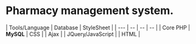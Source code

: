 # Pharmacy management system. 

| Tools/Language | Database | StyleSheet |
| --- | -- | -- | -- |
| Core PHP | **MySQL** | CSS |
| Ajax |
| JQuery/JavaScript |
| HTML |
